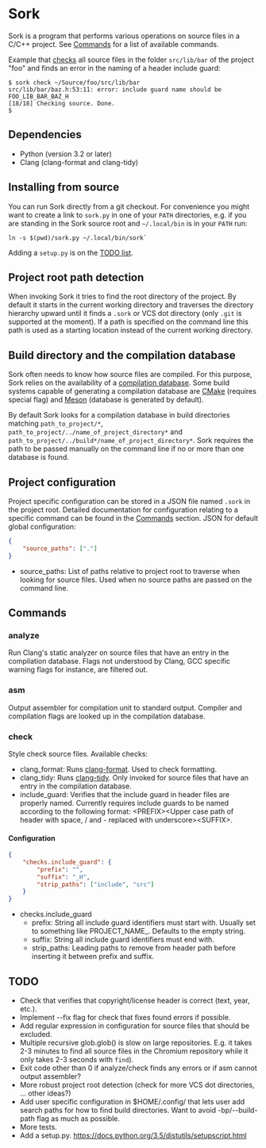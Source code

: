 # Sork

Sork is a program that performs various operations on source files in a C/C++ project. See
[Commands](#commands) for a list of available commands.

Example that [checks](#check) all source files in the folder `src/lib/bar` of the project "foo" and
finds an error in the naming of a header include guard:

```shell
$ sork check ~/Source/foo/src/lib/bar
src/lib/bar/baz.h:53:11: error: include guard name should be FOO_LIB_BAR_BAZ_H
[18/18] Checking source. Done.
$
```


## Dependencies

- Python (version 3.2 or later)
- Clang (clang-format and clang-tidy)


## Installing from source

You can run Sork directly from a git checkout. For convenience you might want to create a link to
`sork.py` in one of your `PATH` directories, e.g. if you are standing in the Sork source root and
`~/.local/bin` is in your `PATH` run:

```shell
ln -s $(pwd)/sork.py ~/.local/bin/sork`
```

Adding a `setup.py` is on the [TODO list](#todo).


## Project root path detection

When invoking Sork it tries to find the root directory of the project. By default it starts in the
current working directory and traverses the directory hierarchy upward until it finds a `.sork` or
VCS dot directory (only `.git` is supported at the moment). If a path is specified on the command
line this path is used as a starting location instead of the current working directory.


## Build directory and the compilation database

Sork often needs to know how source files are compiled. For this purpose, Sork relies on the
availability of a [compilation database](http://clang.llvm.org/docs/JSONCompilationDatabase.html).
Some build systems capable of generating a compilation database are [CMake](https://cmake.org)
(requires special flag) and [Meson](https://github.com/mesonbuild/meson) (database is generated
by default).

By default Sork looks for a compilation database in build directories matching `path_to_project/*`,
`path_to_project/../name_of_project_directory*` and
`path_to_project/../build*/name_of_project_directory*`. Sork requires the path to be passed manually
on the command line if no or more than one database is found.


## Project configuration

Project specific configuration can be stored in a JSON file named `.sork` in the project root.
Detailed documentation for configuration relating to a specific command can be found in the
[Commands](#commands) section. JSON for default global configuration:

```json
{
    "source_paths": ["."]
}
```

- source_paths: List of paths relative to project root to traverse when looking for source files.
  Used when no source paths are passed on the command line.


## Commands

### analyze

Run Clang's static analyzer on source files that have an entry in the compilation database. Flags
not understood by Clang, GCC specific warning flags for instance, are filtered out.

### asm

Output assembler for compilation unit to standard output. Compiler and compilation flags are looked
up in the compilation database.

### check

Style check source files. Available checks:

- clang_format: Runs [clang-format](http://clang.llvm.org/docs/ClangFormat.html). Used to check
  formatting.
- clang_tidy: Runs [clang-tidy](http://clang.llvm.org/extra/clang-tidy/index.html). Only invoked for
  source files that have an entry in the compilation database.
- include_guard: Verifies that the include guard in header files are properly named. Currently
  requires include guards to be named according to the following format: &lt;PREFIX&gt;&lt;Upper
  case path of header with space, / and - replaced with underscore&gt;&lt;SUFFIX&gt;.

#### Configuration

```json
{
    "checks.include_guard": {
        "prefix": "",
        "suffix": "_H",
        "strip_paths": ["include", "src"]
    }
}
```

- checks.include_guard
  - prefix: String all include guard identifiers must start with. Usually set to something like
    PROJECT_NAME_. Defaults to the empty string.
  - suffix: String all include guard identifiers must end with.
  - strip_paths: Leading paths to remove from header path before inserting it between prefix and
    suffix.


## TODO

- Check that verifies that copyright/license header is correct (text, year, etc.).
- Implement --fix flag for check that fixes found errors if possible.
- Add regular expression in configuration for source files that should be excluded.
- Multiple recursive glob.glob() is slow on large repositories. E.g. it takes 2-3 minutes
  to find all source files in the Chromium repository while it only takes 2-3 seconds with `find`).
- Exit code other than 0 if analyze/check finds any errors or if asm cannot output assembler?
- More robust project root detection (check for more VCS dot directories, ... other ideas?)
- Add user specific configuration in $HOME/.config/ that lets user add search paths for how to find
  build directories. Want to avoid -bp/--build-path flag as much as possible.
- More tests.
- Add a setup.py. https://docs.python.org/3.5/distutils/setupscript.html

